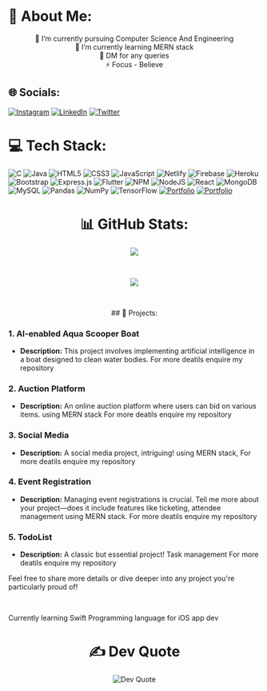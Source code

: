 # 💫 About Me:
<p align ="center">🔭 I’m currently pursuing Computer Science And Engineering<br>🌱 I’m currently learning MERN stack<br>💬 DM for any queries<br>⚡ Focus - Believe</p>


## 🌐 Socials:
[![Instagram](https://img.shields.io/badge/Instagram-%23E4405F.svg?logo=Instagram&logoColor=white)](https://instagram.com/sarvesh__s_k) [![LinkedIn](https://img.shields.io/badge/LinkedIn-%230077B5.svg?logo=linkedin&logoColor=white)](https://linkedin.com/in/gokulsarveshsk) [![Twitter](https://img.shields.io/badge/Twitter-%231DA1F2.svg?logo=Twitter&logoColor=white)](https://twitter.com/gokulsarvesh) 

# 💻 Tech Stack:
![C](https://img.shields.io/badge/c-%2300599C.svg?style=for-the-badge&logo=c&logoColor=white) ![Java](https://img.shields.io/badge/java-%23ED8B00.svg?style=for-the-badge&logo=java&logoColor=white) ![HTML5](https://img.shields.io/badge/html5-%23E34F26.svg?style=for-the-badge&logo=html5&logoColor=white) ![CSS3](https://img.shields.io/badge/css3-%231572B6.svg?style=for-the-badge&logo=css3&logoColor=white) ![JavaScript](https://img.shields.io/badge/javascript-%23323330.svg?style=for-the-badge&logo=javascript&logoColor=%23F7DF1E) ![Netlify](https://img.shields.io/badge/netlify-%23000000.svg?style=for-the-badge&logo=netlify&logoColor=#00C7B7) ![Firebase](https://img.shields.io/badge/firebase-%23039BE5.svg?style=for-the-badge&logo=firebase) ![Heroku](https://img.shields.io/badge/heroku-%23430098.svg?style=for-the-badge&logo=heroku&logoColor=white) ![Bootstrap](https://img.shields.io/badge/bootstrap-%23563D7C.svg?style=for-the-badge&logo=bootstrap&logoColor=white) ![Express.js](https://img.shields.io/badge/express.js-%23404d59.svg?style=for-the-badge&logo=express&logoColor=%2361DAFB) ![Flutter](https://img.shields.io/badge/Flutter-%2302569B.svg?style=for-the-badge&logo=Flutter&logoColor=white) ![NPM](https://img.shields.io/badge/NPM-%23000000.svg?style=for-the-badge&logo=npm&logoColor=white) ![NodeJS](https://img.shields.io/badge/node.js-6DA55F?style=for-the-badge&logo=node.js&logoColor=white) ![React](https://img.shields.io/badge/react-%2320232a.svg?style=for-the-badge&logo=react&logoColor=%2361DAFB) ![MongoDB](https://img.shields.io/badge/MongoDB-%234ea94b.svg?style=for-the-badge&logo=mongodb&logoColor=white) ![MySQL](https://img.shields.io/badge/mysql-%2300f.svg?style=for-the-badge&logo=mysql&logoColor=white) ![Pandas](https://img.shields.io/badge/pandas-%23150458.svg?style=for-the-badge&logo=pandas&logoColor=white) ![NumPy](https://img.shields.io/badge/numpy-%23013243.svg?style=for-the-badge&logo=numpy&logoColor=white) ![TensorFlow](https://img.shields.io/badge/TensorFlow-%23FF6F00.svg?style=for-the-badge&logo=TensorFlow&logoColor=white) [![Portfolio](https://img.shields.io/badge/Portfolio-%23000000.svg?style=for-the-badge&logo=firefox&logoColor=#FF7139)](https://sarvesh-react-portfolio.netlify.app)
[![Portfolio](https://img.shields.io/badge/Portfolio-%23000000.svg?style=for-the-badge&logo=firefox&logoColor=#FF7139)](https://gokulsarveshsk.github.io)
<h1 align = "center">📊 GitHub Stats:</h1>
<p align="center">
  <img src="https://github-readme-stats.vercel.app/api?username=gokulsarveshsk&theme=slateorange&hide_border=false&include_all_commits=false&count_private=false">
</p>
<br/>
<p align="center">
  <img src="https://github-readme-streak-stats.herokuapp.com/?user=gokulsarveshsk&theme=slateorange&hide_border=false">
</p>
<br/>
<p align="center">
  ## 🚀 Projects:

### 1. AI-enabled Aqua Scooper Boat
- **Description:** This project involves implementing artificial intelligence in a boat designed to clean water bodies. For more deatils enquire my repository 

### 2. Auction Platform
- **Description:** An online auction platform where users can bid on various items. using MERN stack For more deatils enquire my repository 

### 3. Social Media
- **Description:** A social media project, intriguing! using MERN stack, For more deatils enquire my repository

### 4. Event Registration
- **Description:** Managing event registrations is crucial. Tell me more about your project—does it include features like ticketing, attendee management using MERN stack. For more deatils enquire my repository

### 5. TodoList
- **Description:** A classic but essential project! Task management For more deatils enquire my repository 

Feel free to share more details or dive deeper into any project you're particularly proud of!
</p>
<br/>
<p>Currently learning Swift Programming language for iOS app dev</p>
<h1 align ="center">✍️ Dev Quote</h1>
<p align="center">
  <img src="https://quotes-github-readme.vercel.app/api?type=vetical&theme=light" alt ="Dev Quote"></p>
